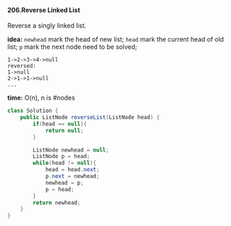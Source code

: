 #### 206.Reverse Linked List
Reverse a singly linked list.  

__idea:__ `newhead` mark the head of new list;
`head` mark the current head of old list;
`p` mark the next node need to be solved;

```
1->2->3->4->null
reversed:
1->null
2->1->1->null
...
```
__time:__ O(n), n is #nodes

```java
class Solution {
    public ListNode reverseList(ListNode head) {
        if(head == null){
            return null;
        }

        ListNode newhead = null;
        ListNode p = head;
        while(head != null){
            head = head.next;
            p.next = newhead;
            newhead = p;
            p = head;
        }
        return newhead;
    }
}
```
